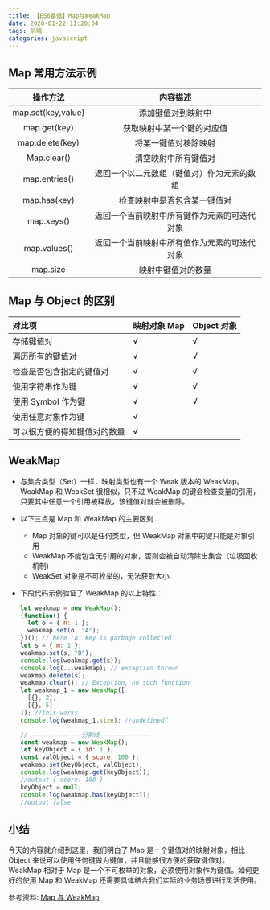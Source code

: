 ```yaml
---
title: 【ES6基础】Map与WeakMap
date: 2020-01-22 11:20:04
tags: 前端
categories: javascript
---
```


## Map 常用方法示例

|      操作方法      |                   内容描述                   |
| :----------------: | :------------------------------------------: |
| map.set(key,value) |              添加键值对到映射中              |
|    map.get(key)    |          获取映射中某一个键的对应值          |
|  map.delete(key)   |             将某一键值对移除映射             |
|    Map.clear()     |             清空映射中所有键值对             |
|   map.entries()    |  返回一个以二元数组（键值对）作为元素的数组  |
|    map.has(key)    |         检查映射中是否包含某一键值对         |
|     map.keys()     | 返回一个当前映射中所有键作为元素的可迭代对象 |
|    map.values()    | 返回一个当前映射中所有值作为元素的可迭代对象 |
|      map.size      |              映射中键值对的数量              |

## Map 与 Object 的区别

| 对比项                       | 映射对象 Map | Object 对象 |
| :--------------------------- | :----------- | :---------- |
| 存储键值对                   | √            | √           |
| 遍历所有的键值对             | √            | √           |
| 检查是否包含指定的键值对     | √            | √           |
| 使用字符串作为键             | √            | √           |
| 使用 Symbol 作为键           | √            | √           |
| 使用任意对象作为键           | √            |             |
| 可以很方便的得知键值对的数量 | √            |             |

## WeakMap

- 与集合类型（Set）一样，映射类型也有一个 Weak 版本的 WeakMap。WeakMap 和 WeakSet 很相似，只不过 WeakMap 的键会检查变量的引用，只要其中任意一个引用被释放，该键值对就会被删除。

- 以下三点是 Map 和 WeakMap 的主要区别：

  - Map 对象的键可以是任何类型，但 WeakMap 对象中的键只能是对象引用
  - WeakMap 不能包含无引用的对象，否则会被自动清除出集合（垃圾回收机制)
  - WeakSet 对象是不可枚举的，无法获取大小

- 下段代码示例验证了 WeakMap 的以上特性：

  ```javascript
  let weakmap = new WeakMap();
  (function() {
    let o = { n: 1 };
    weakmap.set(o, "A");
  })(); // here 'o' key is garbage collected
  let s = { m: 1 };
  weakmap.set(s, "B");
  console.log(weakmap.get(s));
  console.log(...weakmap); // exception thrown
  weakmap.delete(s);
  weakmap.clear(); // Exception, no such function
  let weakmap_1 = new WeakMap([
    [{}, 2],
    [{}, 5]
  ]); //this works
  console.log(weakmap_1.size); //undefined”

  // --------------分割线--------------
  const weakmap = new WeakMap();
  let keyObject = { id: 1 };
  const valObject = { score: 100 };
  weakmap.set(keyObject, valObject);
  console.log(weakmap.get(keyObject));
  //output { score: 100 }
  keyObject = null;
  console.log(weakmap.has(keyObject));
  //output false
  ```

## 小结

今天的内容就介绍到这里，我们明白了 Map 是一个键值对的映射对象，相比 Object 来说可以使用任何键做为键值，并且能够很方便的获取键值对。WeakMap 相对于 Map 是一个不可枚举的对象，必须使用对象作为键值。如何更好的使用 Map 和 WeakMap 还需要具体结合我们实际的业务场景进行灵活使用。

参考资料: <a href="https://blog.csdn.net/Ed7zgeE9X/article/details/89879406">Map 与 WeakMap</a>

